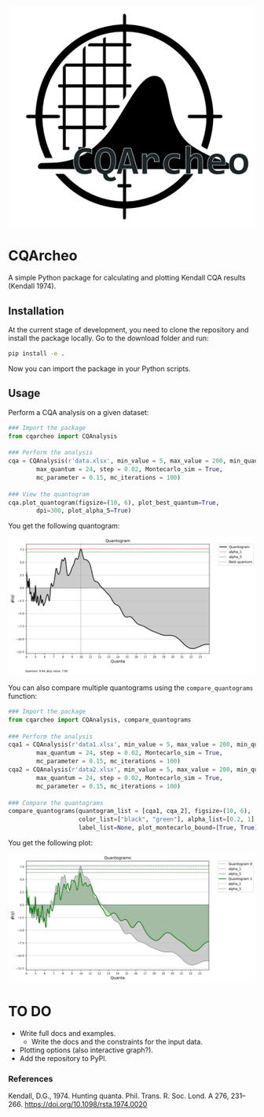 <div style="text-align: center;">
  <img src="imgs/logo.jpg" alt="logo" width=500/>
</div>

# CQArcheo
A simple Python package for calculating and plotting Kendall CQA results (Kendall 1974).

## Installation
At the current stage of development, you need to clone the repository and install the package locally.
Go to the download folder and run:

```bash
pip install -e .
```
Now you can import the package in your Python scripts.

## Usage

Perform a CQA analysis on a given dataset:

```python
### Import the package
from cqarcheo import CQAnalysis

### Perform the analysis
cqa = CQAnalysis(r'data.xlsx', min_value = 5, max_value = 200, min_quantum = 5, 
        max_quantum = 24, step = 0.02, Montecarlo_sim = True, 
        mc_parameter = 0.15, mc_iterations = 100)

### View the quantogram
cqa.plot_quantogram(figsize=(10, 6), plot_best_quantum=True,    
        dpi=300, plot_alpha_5=True)
```
You get the following quantogram:

![](imgs/Quantogram.png)

You can also compare multiple quantograms using the `compare_quantograms` function:

```python
### Import the package
from cqarcheo import CQAnalysis, compare_quantograms

### Perform the analysis
cqa1 = CQAnalysis(r'data1.xlsx', min_value = 5, max_value = 200, min_quantum = 5, 
        max_quantum = 24, step = 0.02, Montecarlo_sim = True, 
        mc_parameter = 0.15, mc_iterations = 100)
cqa2 = CQAnalysis(r'data2.xlsx', min_value = 5, max_value = 200, min_quantum = 5, 
        max_quantum = 24, step = 0.02, Montecarlo_sim = True, 
        mc_parameter = 0.15, mc_iterations = 100)

### Compare the quantograms
compare_quantograms(quantogram_list = [cqa1, cqa_2], figsize=(10, 6), 
                    color_list=["black", "green"], alpha_list=[0.2, 1],
                    label_list=None, plot_montecarlo_bound=[True, True])
```

You get the following plot:

![](imgs/Quantogram_compare.png)



# TO DO
- Write full docs and examples.
    - Write the docs and the constraints for the input data.
- Plotting options (also interactive graph?).
- Add the repository to PyPl.

### References
Kendall, D.G., 1974. Hunting quanta. Phil. Trans. R. Soc. Lond. A 276, 231–266. https://doi.org/10.1098/rsta.1974.0020

